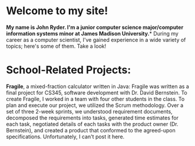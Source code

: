 # Welcome to my site!
**My name is John Ryder. I'm a junior computer science major/computer information systems minor at James Madison University.***
During my career as a computer scientist, I've gained experience in a wide variety of topics; here's some of them. Take a look!

# School-Related Projects:
**Fragile**, a mixed-fraction calculator written in Java:
  Fragile was written as a final project for CS345, software development with Dr. David Bernstein. To create Fragile, I worked
in a team with four other students in the class. To plan and execute our project, we utilized the Scrum methodology. Over a set
of three 2-week sprints, we understood requirement documents, decomposed the requirements into tasks, generated time estimates
for each task, negotiated details of each tasks with the product owner (Dr. Bernstein), and created a product that conformed to
the agreed-upon specifications. Unfortunately, I can't post it here.


